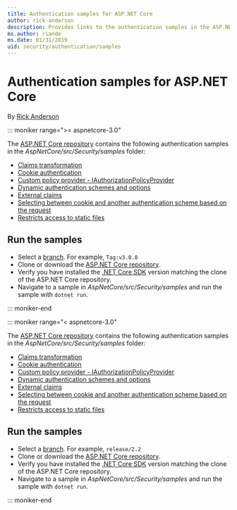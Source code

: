 ```yaml
---
title: Authentication samples for ASP.NET Core
author: rick-anderson
description: Provides links to the authentication samples in the ASP.NET Core repository.
ms.author: riande
ms.date: 01/31/2019
uid: security/authentication/samples
---
```

# Authentication samples for ASP.NET Core

By [Rick Anderson](https://twitter.com/RickAndMSFT)

::: moniker range=">= aspnetcore-3.0"

The [ASP.NET Core repository](https://github.com/dotnet/AspNetCore) contains the following authentication samples in the *AspNetCore/src/Security/samples* folder:

* [Claims transformation](https://github.com/dotnet/AspNetCore/tree/release/3.0/src/Security/samples/ClaimsTransformation)
* [Cookie authentication](https://github.com/dotnet/AspNetCore/tree/release/3.0/src/Security/samples/Cookies)
* [Custom policy provider - IAuthorizationPolicyProvider](https://github.com/dotnet/AspNetCore/tree/release/3.0/src/Security/samples/CustomPolicyProvider)
* [Dynamic authentication schemes and options](https://github.com/dotnet/AspNetCore/tree/release/3.0/src/Security/samples/DynamicSchemes)
* [External claims](https://github.com/dotnet/AspNetCore/tree/release/3.0/src/Security/samples/Identity.ExternalClaims)
* [Selecting between cookie and another authentication scheme based on the request](https://github.com/dotnet/AspNetCore/tree/release/3.0/src/Security/samples/PathSchemeSelection)
* [Restricts access to static files](https://github.com/dotnet/AspNetCore/tree/release/3.0/src/Security/samples/StaticFilesAuth)

## Run the samples

* Select a [branch](https://github.com/dotnet/AspNetCore). For example, `Tag:v3.0.0`
* Clone or download the [ASP.NET Core repository](https://github.com/dotnet/AspNetCore).
* Verify you have installed the [.NET Core SDK](https://www.microsoft.com/net/download/all) version matching the clone of the ASP.NET Core repository.
* Navigate to a sample in *AspNetCore/src/Security/samples* and run the sample with `dotnet run`.

::: moniker-end

::: moniker range="< aspnetcore-3.0"

The [ASP.NET Core repository](https://github.com/dotnet/AspNetCore) contains the following authentication samples in the *AspNetCore/src/Security/samples* folder:

* [Claims transformation](https://github.com/dotnet/AspNetCore/tree/release/2.2/src/Security/samples/ClaimsTransformation)
* [Cookie authentication](https://github.com/dotnet/AspNetCore/tree/release/2.2/src/Security/samples/Cookies)
* [Custom policy provider - IAuthorizationPolicyProvider](https://github.com/dotnet/AspNetCore/tree/release/2.2/src/Security/samples/CustomPolicyProvider)
* [Dynamic authentication schemes and options](https://github.com/dotnet/AspNetCore/tree/release/2.2/src/Security/samples/DynamicSchemes)
* [External claims](https://github.com/dotnet/AspNetCore/tree/release/2.2/src/Security/samples/Identity.ExternalClaims)
* [Selecting between cookie and another authentication scheme based on the request](https://github.com/dotnet/AspNetCore/tree/release/2.2/src/Security/samples/PathSchemeSelection)
* [Restricts access to static files](https://github.com/dotnet/AspNetCore/tree/release/2.2/src/Security/samples/StaticFilesAuth)

## Run the samples

* Select a [branch](https://github.com/dotnet/AspNetCore). For example, `release/2.2`
* Clone or download the [ASP.NET Core repository](https://github.com/dotnet/AspNetCore).
* Verify you have installed the [.NET Core SDK](https://www.microsoft.com/net/download/all) version matching the clone of the ASP.NET Core repository.
* Navigate to a sample in *AspNetCore/src/Security/samples* and run the sample with `dotnet run`.

::: moniker-end
